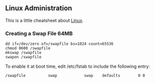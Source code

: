 ## Linux Administration 


This is a little cheatsheet about [Linux](https://linux.org).

### Creating a Swap File 64MB
```
dd if=/dev/zero of=/swapfile bs=1024 count=65536
chmod 0600 /swapfile
mkswap /swapfile
swapon /swapfile
```

To enable it at boot time, edit /etc/fstab to include the following entry:
```
/swapfile          swap            swap    defaults        0 0
```
